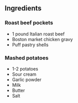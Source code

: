 ## Ingredients
### Roast beef pockets
- 1 pound Italian roast beef
- Boston market chicken gravy
- Puff pastry shells

### Mashed potatoes
- 1-2 potatoes
- Sour cream
- Garlic powder
- Milk
- Butter
- Salt